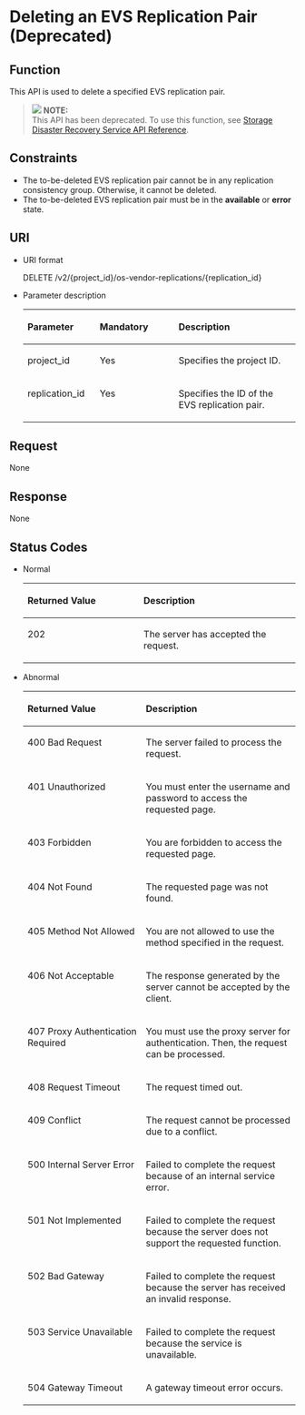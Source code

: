 # Deleting an EVS Replication Pair \(Deprecated\)<a name="evs_04_2045"></a>

## Function<a name="en-us_topic_0079693003_section28761840"></a>

This API is used to delete a specified EVS replication pair.

>![](/images/icon-note.gif) **NOTE:**   
>This API has been deprecated. To use this function, see  [Storage Disaster Recovery Service API Reference](https://docs.otc.t-systems.com/en-us/api/sdrs/en-us_topic_0108184470.html).  

## Constraints<a name="en-us_topic_0079693003_section29415884"></a>

-   The to-be-deleted EVS replication pair cannot be in any replication consistency group. Otherwise, it cannot be deleted.
-   The to-be-deleted EVS replication pair must be in the  **available**  or  **error**  state.

## URI<a name="en-us_topic_0079693003_section63416368"></a>

-   URI format

    DELETE /v2/\{project\_id\}/os-vendor-replications/\{replication\_id\}

-   Parameter description

    <a name="en-us_topic_0079693003_table40352332"></a>
    <table><thead align="left"><tr id="en-us_topic_0079693003_row3047552"><th class="cellrowborder" valign="top" width="26.507349265073493%" id="mcps1.1.4.1.1"><p id="en-us_topic_0079693003_p4458964995126"><a name="en-us_topic_0079693003_p4458964995126"></a><a name="en-us_topic_0079693003_p4458964995126"></a>Parameter</p>
    </th>
    <th class="cellrowborder" valign="top" width="28.917108289171082%" id="mcps1.1.4.1.2"><p id="en-us_topic_0079693003_p63661202"><a name="en-us_topic_0079693003_p63661202"></a><a name="en-us_topic_0079693003_p63661202"></a>Mandatory</p>
    </th>
    <th class="cellrowborder" valign="top" width="44.575542445755424%" id="mcps1.1.4.1.3"><p id="en-us_topic_0079693003_p62689558"><a name="en-us_topic_0079693003_p62689558"></a><a name="en-us_topic_0079693003_p62689558"></a>Description</p>
    </th>
    </tr>
    </thead>
    <tbody><tr id="en-us_topic_0079693003_row44689431"><td class="cellrowborder" valign="top" width="26.507349265073493%" headers="mcps1.1.4.1.1 "><p id="en-us_topic_0079693003_p63074124"><a name="en-us_topic_0079693003_p63074124"></a><a name="en-us_topic_0079693003_p63074124"></a>project_id</p>
    </td>
    <td class="cellrowborder" valign="top" width="28.917108289171082%" headers="mcps1.1.4.1.2 "><p id="en-us_topic_0079693003_p8730397"><a name="en-us_topic_0079693003_p8730397"></a><a name="en-us_topic_0079693003_p8730397"></a>Yes</p>
    </td>
    <td class="cellrowborder" valign="top" width="44.575542445755424%" headers="mcps1.1.4.1.3 "><p id="en-us_topic_0079693003_p36279478"><a name="en-us_topic_0079693003_p36279478"></a><a name="en-us_topic_0079693003_p36279478"></a>Specifies the project ID.</p>
    </td>
    </tr>
    <tr id="en-us_topic_0079693003_row58079852"><td class="cellrowborder" valign="top" width="26.507349265073493%" headers="mcps1.1.4.1.1 "><p id="en-us_topic_0079693003_p28208940195739"><a name="en-us_topic_0079693003_p28208940195739"></a><a name="en-us_topic_0079693003_p28208940195739"></a>replication_id</p>
    </td>
    <td class="cellrowborder" valign="top" width="28.917108289171082%" headers="mcps1.1.4.1.2 "><p id="en-us_topic_0079693003_p3222810195739"><a name="en-us_topic_0079693003_p3222810195739"></a><a name="en-us_topic_0079693003_p3222810195739"></a>Yes</p>
    </td>
    <td class="cellrowborder" valign="top" width="44.575542445755424%" headers="mcps1.1.4.1.3 "><p id="en-us_topic_0079693003_p5570721195739"><a name="en-us_topic_0079693003_p5570721195739"></a><a name="en-us_topic_0079693003_p5570721195739"></a>Specifies the ID of the EVS replication pair.</p>
    </td>
    </tr>
    </tbody>
    </table>


## Request<a name="en-us_topic_0079693003_section33876408"></a>

None

## Response<a name="en-us_topic_0079693003_section36452220"></a>

None

## Status Codes<a name="en-us_topic_0079693003_section59634524"></a>

-   Normal

    <a name="evs_04_2044_table4315991194956"></a>
    <table><thead align="left"><tr id="evs_04_2044_row2336641294956"><th class="cellrowborder" valign="top" width="42.59%" id="mcps1.1.3.1.1"><p id="evs_04_2044_p1363125894956"><a name="evs_04_2044_p1363125894956"></a><a name="evs_04_2044_p1363125894956"></a>Returned Value</p>
    </th>
    <th class="cellrowborder" valign="top" width="57.410000000000004%" id="mcps1.1.3.1.2"><p id="evs_04_2044_p3039012494956"><a name="evs_04_2044_p3039012494956"></a><a name="evs_04_2044_p3039012494956"></a>Description</p>
    </th>
    </tr>
    </thead>
    <tbody><tr id="evs_04_2044_row507566794956"><td class="cellrowborder" valign="top" width="42.59%" headers="mcps1.1.3.1.1 "><p id="evs_04_2044_p847584694956"><a name="evs_04_2044_p847584694956"></a><a name="evs_04_2044_p847584694956"></a>202</p>
    </td>
    <td class="cellrowborder" valign="top" width="57.410000000000004%" headers="mcps1.1.3.1.2 "><p id="evs_04_2044_p1545496394956"><a name="evs_04_2044_p1545496394956"></a><a name="evs_04_2044_p1545496394956"></a>The server has accepted the request.</p>
    </td>
    </tr>
    </tbody>
    </table>

-   Abnormal

    <a name="evs_04_2044_table22458872203835"></a>
    <table><thead align="left"><tr id="evs_04_2044_row35704554203835"><th class="cellrowborder" valign="top" width="43.419999999999995%" id="mcps1.1.3.1.1"><p id="evs_04_2044_p6387753203835"><a name="evs_04_2044_p6387753203835"></a><a name="evs_04_2044_p6387753203835"></a>Returned Value</p>
    </th>
    <th class="cellrowborder" valign="top" width="56.58%" id="mcps1.1.3.1.2"><p id="evs_04_2044_p47646009203835"><a name="evs_04_2044_p47646009203835"></a><a name="evs_04_2044_p47646009203835"></a>Description</p>
    </th>
    </tr>
    </thead>
    <tbody><tr id="evs_04_2044_row34121538203835"><td class="cellrowborder" valign="top" width="43.419999999999995%" headers="mcps1.1.3.1.1 "><p id="evs_04_2044_p12381163203835"><a name="evs_04_2044_p12381163203835"></a><a name="evs_04_2044_p12381163203835"></a>400 Bad Request</p>
    </td>
    <td class="cellrowborder" valign="top" width="56.58%" headers="mcps1.1.3.1.2 "><p id="evs_04_2044_p63350108203835"><a name="evs_04_2044_p63350108203835"></a><a name="evs_04_2044_p63350108203835"></a>The server failed to process the request.</p>
    </td>
    </tr>
    <tr id="evs_04_2044_row33280063203835"><td class="cellrowborder" valign="top" width="43.419999999999995%" headers="mcps1.1.3.1.1 "><p id="evs_04_2044_p11330608203835"><a name="evs_04_2044_p11330608203835"></a><a name="evs_04_2044_p11330608203835"></a>401 Unauthorized</p>
    </td>
    <td class="cellrowborder" valign="top" width="56.58%" headers="mcps1.1.3.1.2 "><p id="evs_04_2044_p45364094203835"><a name="evs_04_2044_p45364094203835"></a><a name="evs_04_2044_p45364094203835"></a>You must enter the username and password to access the requested page.</p>
    </td>
    </tr>
    <tr id="evs_04_2044_row5623667203835"><td class="cellrowborder" valign="top" width="43.419999999999995%" headers="mcps1.1.3.1.1 "><p id="evs_04_2044_p52863895203835"><a name="evs_04_2044_p52863895203835"></a><a name="evs_04_2044_p52863895203835"></a>403 Forbidden</p>
    </td>
    <td class="cellrowborder" valign="top" width="56.58%" headers="mcps1.1.3.1.2 "><p id="evs_04_2044_p54117066203835"><a name="evs_04_2044_p54117066203835"></a><a name="evs_04_2044_p54117066203835"></a>You are forbidden to access the requested page.</p>
    </td>
    </tr>
    <tr id="evs_04_2044_row17291554203835"><td class="cellrowborder" valign="top" width="43.419999999999995%" headers="mcps1.1.3.1.1 "><p id="evs_04_2044_p58438642203835"><a name="evs_04_2044_p58438642203835"></a><a name="evs_04_2044_p58438642203835"></a>404 Not Found</p>
    </td>
    <td class="cellrowborder" valign="top" width="56.58%" headers="mcps1.1.3.1.2 "><p id="evs_04_2044_p35909542203835"><a name="evs_04_2044_p35909542203835"></a><a name="evs_04_2044_p35909542203835"></a>The requested page was not found.</p>
    </td>
    </tr>
    <tr id="evs_04_2044_row54750425203835"><td class="cellrowborder" valign="top" width="43.419999999999995%" headers="mcps1.1.3.1.1 "><p id="evs_04_2044_p5599455203835"><a name="evs_04_2044_p5599455203835"></a><a name="evs_04_2044_p5599455203835"></a>405 Method Not Allowed</p>
    </td>
    <td class="cellrowborder" valign="top" width="56.58%" headers="mcps1.1.3.1.2 "><p id="evs_04_2044_p50902717203835"><a name="evs_04_2044_p50902717203835"></a><a name="evs_04_2044_p50902717203835"></a>You are not allowed to use the method specified in the request.</p>
    </td>
    </tr>
    <tr id="evs_04_2044_row55471277203835"><td class="cellrowborder" valign="top" width="43.419999999999995%" headers="mcps1.1.3.1.1 "><p id="evs_04_2044_p63988484203835"><a name="evs_04_2044_p63988484203835"></a><a name="evs_04_2044_p63988484203835"></a>406 Not Acceptable</p>
    </td>
    <td class="cellrowborder" valign="top" width="56.58%" headers="mcps1.1.3.1.2 "><p id="evs_04_2044_p15684678203835"><a name="evs_04_2044_p15684678203835"></a><a name="evs_04_2044_p15684678203835"></a>The response generated by the server cannot be accepted by the client.</p>
    </td>
    </tr>
    <tr id="evs_04_2044_row6944380203835"><td class="cellrowborder" valign="top" width="43.419999999999995%" headers="mcps1.1.3.1.1 "><p id="evs_04_2044_p25623884203835"><a name="evs_04_2044_p25623884203835"></a><a name="evs_04_2044_p25623884203835"></a>407 Proxy Authentication Required</p>
    </td>
    <td class="cellrowborder" valign="top" width="56.58%" headers="mcps1.1.3.1.2 "><p id="evs_04_2044_p62268733203835"><a name="evs_04_2044_p62268733203835"></a><a name="evs_04_2044_p62268733203835"></a>You must use the proxy server for authentication. Then, the request can be processed.</p>
    </td>
    </tr>
    <tr id="evs_04_2044_row23547689203835"><td class="cellrowborder" valign="top" width="43.419999999999995%" headers="mcps1.1.3.1.1 "><p id="evs_04_2044_p28314670203835"><a name="evs_04_2044_p28314670203835"></a><a name="evs_04_2044_p28314670203835"></a>408 Request Timeout</p>
    </td>
    <td class="cellrowborder" valign="top" width="56.58%" headers="mcps1.1.3.1.2 "><p id="evs_04_2044_p11786919203835"><a name="evs_04_2044_p11786919203835"></a><a name="evs_04_2044_p11786919203835"></a>The request timed out.</p>
    </td>
    </tr>
    <tr id="evs_04_2044_row38973411203835"><td class="cellrowborder" valign="top" width="43.419999999999995%" headers="mcps1.1.3.1.1 "><p id="evs_04_2044_p2729702203835"><a name="evs_04_2044_p2729702203835"></a><a name="evs_04_2044_p2729702203835"></a>409 Conflict</p>
    </td>
    <td class="cellrowborder" valign="top" width="56.58%" headers="mcps1.1.3.1.2 "><p id="evs_04_2044_p19779281203835"><a name="evs_04_2044_p19779281203835"></a><a name="evs_04_2044_p19779281203835"></a>The request cannot be processed due to a conflict.</p>
    </td>
    </tr>
    <tr id="evs_04_2044_row43795805203835"><td class="cellrowborder" valign="top" width="43.419999999999995%" headers="mcps1.1.3.1.1 "><p id="evs_04_2044_p57799353203835"><a name="evs_04_2044_p57799353203835"></a><a name="evs_04_2044_p57799353203835"></a>500 Internal Server Error</p>
    </td>
    <td class="cellrowborder" valign="top" width="56.58%" headers="mcps1.1.3.1.2 "><p id="evs_04_2044_p51235984203835"><a name="evs_04_2044_p51235984203835"></a><a name="evs_04_2044_p51235984203835"></a>Failed to complete the request because of an internal service error.</p>
    </td>
    </tr>
    <tr id="evs_04_2044_row58470678203835"><td class="cellrowborder" valign="top" width="43.419999999999995%" headers="mcps1.1.3.1.1 "><p id="evs_04_2044_p38504500203835"><a name="evs_04_2044_p38504500203835"></a><a name="evs_04_2044_p38504500203835"></a>501 Not Implemented</p>
    </td>
    <td class="cellrowborder" valign="top" width="56.58%" headers="mcps1.1.3.1.2 "><p id="evs_04_2044_p31856770203835"><a name="evs_04_2044_p31856770203835"></a><a name="evs_04_2044_p31856770203835"></a>Failed to complete the request because the server does not support the requested function.</p>
    </td>
    </tr>
    <tr id="evs_04_2044_row18275474203835"><td class="cellrowborder" valign="top" width="43.419999999999995%" headers="mcps1.1.3.1.1 "><p id="evs_04_2044_p3918444203835"><a name="evs_04_2044_p3918444203835"></a><a name="evs_04_2044_p3918444203835"></a>502 Bad Gateway</p>
    </td>
    <td class="cellrowborder" valign="top" width="56.58%" headers="mcps1.1.3.1.2 "><p id="evs_04_2044_p48958538203835"><a name="evs_04_2044_p48958538203835"></a><a name="evs_04_2044_p48958538203835"></a>Failed to complete the request because the server has received an invalid response.</p>
    </td>
    </tr>
    <tr id="evs_04_2044_row37973662203835"><td class="cellrowborder" valign="top" width="43.419999999999995%" headers="mcps1.1.3.1.1 "><p id="evs_04_2044_p55967806203835"><a name="evs_04_2044_p55967806203835"></a><a name="evs_04_2044_p55967806203835"></a>503 Service Unavailable</p>
    </td>
    <td class="cellrowborder" valign="top" width="56.58%" headers="mcps1.1.3.1.2 "><p id="evs_04_2044_p37098455203835"><a name="evs_04_2044_p37098455203835"></a><a name="evs_04_2044_p37098455203835"></a>Failed to complete the request because the service is unavailable.</p>
    </td>
    </tr>
    <tr id="evs_04_2044_row65450640203835"><td class="cellrowborder" valign="top" width="43.419999999999995%" headers="mcps1.1.3.1.1 "><p id="evs_04_2044_p67010448203835"><a name="evs_04_2044_p67010448203835"></a><a name="evs_04_2044_p67010448203835"></a>504 Gateway Timeout</p>
    </td>
    <td class="cellrowborder" valign="top" width="56.58%" headers="mcps1.1.3.1.2 "><p id="evs_04_2044_p59137180203835"><a name="evs_04_2044_p59137180203835"></a><a name="evs_04_2044_p59137180203835"></a>A gateway timeout error occurs.</p>
    </td>
    </tr>
    </tbody>
    </table>


